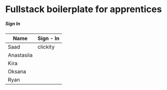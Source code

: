 # Fullstack boilerplate for apprentices

##### Sign In

| Name       | Sign - In |
| ---------- | --------- |
| Saad       | clickity  |
| Anastasiia |           |
| Kira       |           |
| Oksana     |           |
| Ryan       |           |
